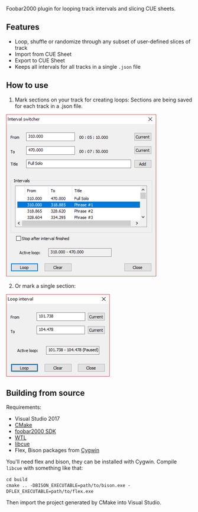Foobar2000 plugin for looping track intervals and slicing CUE sheets.

## Features

- Loop, shuffle or randomize through any subset of user-defined slices of track
- Import from CUE Sheet
- Export to CUE Sheet
- Keeps all intervals for all tracks in a single `.json` file

## How to use

1. Mark sections on your track for creating loops:
Sections are being saved for each track in a .json file.

![Screenshot](resources/screenshot_switcher.png)

2. Or mark a single section:

![Screenshot](resources/screenshot.png)

## Building from source

Requirements:

- Visual Studio 2017
- [CMake](https://cmake.org/download/)
- [foobar2000 SDK](https://www.foobar2000.org/SDK)
- [WTL](https://sourceforge.net/projects/wtl/)
- [libcue](https://github.com/lipnitsk/libcue)
- Flex, Bison packages from [Cygwin](https://cygwin.com/index.html)

You'll need flex and bison, they can be installed with Cygwin. Compile `libcue` with something like that:

```
cd build
cmake .. -DBISON_EXECUTABLE=path/to/bison.exe -DFLEX_EXECUTABLE=path/to/flex.exe
```

Then import the project generated by CMake into Visual Studio.
